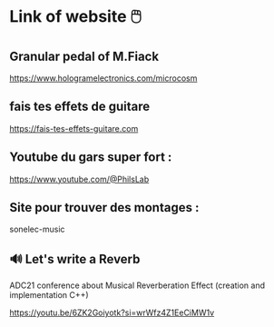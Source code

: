 # Link of website 🖱️


## Granular pedal of M.Fiack

https://www.hologramelectronics.com/microcosm

## fais tes effets de guitare 

https://fais-tes-effets-guitare.com

## Youtube du gars super fort : 
https://www.youtube.com/@PhilsLab

## Site pour trouver des montages : 
sonelec-music

## 🔊 Let's write a Reverb 

ADC21 conference about Musical Reverberation Effect (creation and implementation C++)

https://youtu.be/6ZK2Goiyotk?si=wrWfz4Z1EeCiMW1v
